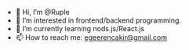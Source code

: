 - 👋 Hi, I’m @Ruple
- 👀 I’m interested in frontend/backend programming.
- 🌱 I’m currently learning nods.js/React.js
- 📫 How to reach me: egeerencakir@gmail.com

<!---
Ruple/Ruple is a ✨ special ✨ repository because its `README.md` (this file) appears on your GitHub profile.
You can click the Preview link to take a look at your changes.
--->
